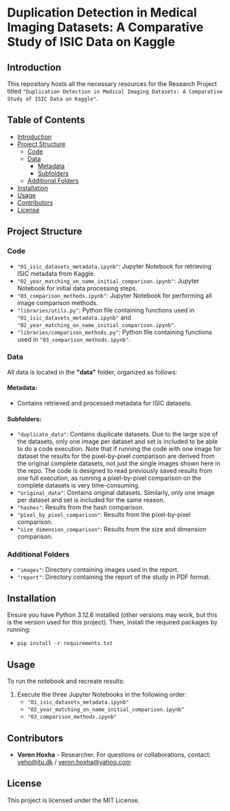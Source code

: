 # Duplication Detection in Medical Imaging Datasets: A Comparative Study of ISIC Data on Kaggle


## Introduction
This repository hosts all the necessary resources for the Research Project titled ``"Duplication Detection in Medical Imaging Datasets: A Comparative Study of ISIC Data on Kaggle"``.

## Table of Contents
- [Introduction](#introduction)
- [Project Structure](#project-structure)
  - [Code](#code)
  - [Data](#data)
    - [Metadata](#metadata)
    - [Subfolders](#subfolders)
  - [Additional Folders](#additional-folders)
- [Installation](#installation)
- [Usage](#usage)
- [Contributors](#contributors)
- [License](#license)

## Project Structure

### Code
- `"01_isic_datasets_metadata.ipynb"`: Jupyter Notebook for retrieving ISIC metadata from Kaggle.
- `"02_year_matching_on_name_initial_comparison.ipynb"`: Jupyter Notebook for initial data processing steps.
- `"03_comparison_methods.ipynb"`: Jupyter Notebook for performing all image comparison methods.
- `"libraries/utils.py"`: Python file containing functions used in `"01_isic_datasets_metadata.ipynb"` and `"02_year_matching_on_name_initial_comparison.ipynb"`.
- `"libraries/comparison_methods.py"`: Python file containing functions used in `"03_comparison_methods.ipynb"`.

### Data
All data is located in the **"data"** folder, organized as follows:

#### Metadata:

- Contains retrieved and processed metadata for ISIC datasets.

#### Subfolders:

- `"duplicate_data"`: Contains duplicate datasets. Due to the large size of the datasets, only one image per dataset and set is included to be able to do a code execution. Note that if running the code with one image for dataset the results for the pixel-by-pixel comparison are derived from the original complete datasets, not just the single images shown here in the repo. The code is designed to read previously saved results from one full execution, as running a pixel-by-pixel comparison on the complete datasets is very time-consuming.
- `"original_data"`: Contains original datasets. Similarly, only one image per dataset and set is included for the same reason.
- `"hashes"`: Results from the hash comparison.
- `"pixel_by_pixel_comparison"`: Results from the pixel-by-pixel comparison.
- `"size_dimension_comparison"`: Results from the size and dimension comparison.


### Additional Folders
- `"images"`: Directory containing images used in the report.
- `"report"`: Directory containing the report of the study in PDF format.

## Installation
Ensure you have Python 3.12.6 installed (other versions may work, but this is the version used for this project). Then, install the required packages by running:
- `pip install -r requirements.txt`

## Usage
To run the notebook and recreate results:
1. Execute the three Jupyter Notebooks in the following order:
    - `"01_isic_datasets_metadata.ipynb"`
    - `"02_year_matching_on_name_initial_comparison.ipynb"`
    - `"03_comparison_methods.ipynb"`

## Contributors
- **Veron Hoxha** - Researcher. For questions or collaborations, contact: veho@itu.dk / veron.hoxha@yahoo.com

## License
This project is licensed under the MIT License.
